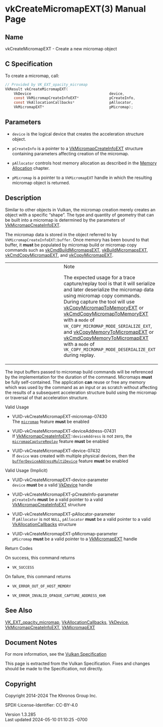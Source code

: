 # vkCreateMicromapEXT(3) Manual Page

## Name

vkCreateMicromapEXT - Create a new micromap object



## <a href="#_c_specification" class="anchor"></a>C Specification

To create a micromap, call:

``` c
// Provided by VK_EXT_opacity_micromap
VkResult vkCreateMicromapEXT(
    VkDevice                                    device,
    const VkMicromapCreateInfoEXT*              pCreateInfo,
    const VkAllocationCallbacks*                pAllocator,
    VkMicromapEXT*                              pMicromap);
```

## <a href="#_parameters" class="anchor"></a>Parameters

- `device` is the logical device that creates the acceleration structure
  object.

- `pCreateInfo` is a pointer to a
  [VkMicromapCreateInfoEXT](https://registry.khronos.org/vulkan/specs/1.3-extensions/man/html/VkMicromapCreateInfoEXT.html) structure
  containing parameters affecting creation of the micromap.

- `pAllocator` controls host memory allocation as described in the <a
  href="https://registry.khronos.org/vulkan/specs/1.3-extensions/html/vkspec.html#memory-allocation"
  target="_blank" rel="noopener">Memory Allocation</a> chapter.

- `pMicromap` is a pointer to a `VkMicromapEXT` handle in which the
  resulting micromap object is returned.

## <a href="#_description" class="anchor"></a>Description

Similar to other objects in Vulkan, the micromap creation merely creates
an object with a specific “shape”. The type and quantity of geometry
that can be built into a micromap is determined by the parameters of
[VkMicromapCreateInfoEXT](https://registry.khronos.org/vulkan/specs/1.3-extensions/man/html/VkMicromapCreateInfoEXT.html).

The micromap data is stored in the object referred to by
`VkMicromapCreateInfoEXT`::`buffer`. Once memory has been bound to that
buffer, it **must** be populated by micromap build or micromap copy
commands such as [vkCmdBuildMicromapsEXT](https://registry.khronos.org/vulkan/specs/1.3-extensions/man/html/vkCmdBuildMicromapsEXT.html),
[vkBuildMicromapsEXT](https://registry.khronos.org/vulkan/specs/1.3-extensions/man/html/vkBuildMicromapsEXT.html),
[vkCmdCopyMicromapEXT](https://registry.khronos.org/vulkan/specs/1.3-extensions/man/html/vkCmdCopyMicromapEXT.html), and
[vkCopyMicromapEXT](https://registry.khronos.org/vulkan/specs/1.3-extensions/man/html/vkCopyMicromapEXT.html).

<table>
<colgroup>
<col style="width: 50%" />
<col style="width: 50%" />
</colgroup>
<tbody>
<tr class="odd">
<td class="icon"><em></em></td>
<td class="content">Note
<p>The expected usage for a trace capture/replay tool is that it will
serialize and later deserialize the micromap data using micromap copy
commands. During capture the tool will use <a
href="vkCopyMicromapToMemoryEXT.html">vkCopyMicromapToMemoryEXT</a> or
<a
href="vkCmdCopyMicromapToMemoryEXT.html">vkCmdCopyMicromapToMemoryEXT</a>
with a <code>mode</code> of
<code>VK_COPY_MICROMAP_MODE_SERIALIZE_EXT</code>, and <a
href="vkCopyMemoryToMicromapEXT.html">vkCopyMemoryToMicromapEXT</a> or
<a
href="vkCmdCopyMemoryToMicromapEXT.html">vkCmdCopyMemoryToMicromapEXT</a>
with a <code>mode</code> of
<code>VK_COPY_MICROMAP_MODE_DESERIALIZE_EXT</code> during
replay.</p></td>
</tr>
</tbody>
</table>

The input buffers passed to micromap build commands will be referenced
by the implementation for the duration of the command. Micromaps
**must** be fully self-contained. The application **can** reuse or free
any memory which was used by the command as an input or as scratch
without affecting the results of a subsequent acceleration structure
build using the micromap or traversal of that acceleration structure.

Valid Usage

- <a href="#VUID-vkCreateMicromapEXT-micromap-07430"
  id="VUID-vkCreateMicromapEXT-micromap-07430"></a>
  VUID-vkCreateMicromapEXT-micromap-07430  
  The <a
  href="https://registry.khronos.org/vulkan/specs/1.3-extensions/html/vkspec.html#features-micromap"
  target="_blank" rel="noopener"><code>micromap</code></a> feature
  **must** be enabled

- <a href="#VUID-vkCreateMicromapEXT-deviceAddress-07431"
  id="VUID-vkCreateMicromapEXT-deviceAddress-07431"></a>
  VUID-vkCreateMicromapEXT-deviceAddress-07431  
  If
  [VkMicromapCreateInfoEXT](https://registry.khronos.org/vulkan/specs/1.3-extensions/man/html/VkMicromapCreateInfoEXT.html)::`deviceAddress`
  is not zero, the <a
  href="https://registry.khronos.org/vulkan/specs/1.3-extensions/html/vkspec.html#features-micromapCaptureReplay"
  target="_blank" rel="noopener"><code>micromapCaptureReplay</code></a>
  feature **must** be enabled

- <a href="#VUID-vkCreateMicromapEXT-device-07432"
  id="VUID-vkCreateMicromapEXT-device-07432"></a>
  VUID-vkCreateMicromapEXT-device-07432  
  If `device` was created with multiple physical devices, then the <a
  href="https://registry.khronos.org/vulkan/specs/1.3-extensions/html/vkspec.html#features-bufferDeviceAddressMultiDevice"
  target="_blank"
  rel="noopener"><code>bufferDeviceAddressMultiDevice</code></a> feature
  **must** be enabled

Valid Usage (Implicit)

- <a href="#VUID-vkCreateMicromapEXT-device-parameter"
  id="VUID-vkCreateMicromapEXT-device-parameter"></a>
  VUID-vkCreateMicromapEXT-device-parameter  
  `device` **must** be a valid [VkDevice](https://registry.khronos.org/vulkan/specs/1.3-extensions/man/html/VkDevice.html) handle

- <a href="#VUID-vkCreateMicromapEXT-pCreateInfo-parameter"
  id="VUID-vkCreateMicromapEXT-pCreateInfo-parameter"></a>
  VUID-vkCreateMicromapEXT-pCreateInfo-parameter  
  `pCreateInfo` **must** be a valid pointer to a valid
  [VkMicromapCreateInfoEXT](https://registry.khronos.org/vulkan/specs/1.3-extensions/man/html/VkMicromapCreateInfoEXT.html) structure

- <a href="#VUID-vkCreateMicromapEXT-pAllocator-parameter"
  id="VUID-vkCreateMicromapEXT-pAllocator-parameter"></a>
  VUID-vkCreateMicromapEXT-pAllocator-parameter  
  If `pAllocator` is not `NULL`, `pAllocator` **must** be a valid
  pointer to a valid [VkAllocationCallbacks](https://registry.khronos.org/vulkan/specs/1.3-extensions/man/html/VkAllocationCallbacks.html)
  structure

- <a href="#VUID-vkCreateMicromapEXT-pMicromap-parameter"
  id="VUID-vkCreateMicromapEXT-pMicromap-parameter"></a>
  VUID-vkCreateMicromapEXT-pMicromap-parameter  
  `pMicromap` **must** be a valid pointer to a
  [VkMicromapEXT](https://registry.khronos.org/vulkan/specs/1.3-extensions/man/html/VkMicromapEXT.html) handle

Return Codes

On success, this command returns  
- `VK_SUCCESS`

On failure, this command returns  
- `VK_ERROR_OUT_OF_HOST_MEMORY`

- `VK_ERROR_INVALID_OPAQUE_CAPTURE_ADDRESS_KHR`

## <a href="#_see_also" class="anchor"></a>See Also

[VK_EXT_opacity_micromap](https://registry.khronos.org/vulkan/specs/1.3-extensions/man/html/VK_EXT_opacity_micromap.html),
[VkAllocationCallbacks](https://registry.khronos.org/vulkan/specs/1.3-extensions/man/html/VkAllocationCallbacks.html),
[VkDevice](https://registry.khronos.org/vulkan/specs/1.3-extensions/man/html/VkDevice.html),
[VkMicromapCreateInfoEXT](https://registry.khronos.org/vulkan/specs/1.3-extensions/man/html/VkMicromapCreateInfoEXT.html),
[VkMicromapEXT](https://registry.khronos.org/vulkan/specs/1.3-extensions/man/html/VkMicromapEXT.html)

## <a href="#_document_notes" class="anchor"></a>Document Notes

For more information, see the <a
href="https://registry.khronos.org/vulkan/specs/1.3-extensions/html/vkspec.html#vkCreateMicromapEXT"
target="_blank" rel="noopener">Vulkan Specification</a>

This page is extracted from the Vulkan Specification. Fixes and changes
should be made to the Specification, not directly.

## <a href="#_copyright" class="anchor"></a>Copyright

Copyright 2014-2024 The Khronos Group Inc.

SPDX-License-Identifier: CC-BY-4.0

Version 1.3.285  
Last updated 2024-05-10 01:10:25 -0700
